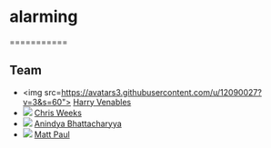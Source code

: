 # alarming

===========

## Team

- <img src=https://avatars3.githubusercontent.com/u/12090027?v=3&s=60">  [Harry Venables](https://github.com/hvenables)
- <img src="https://avatars2.githubusercontent.com/u/13521236?v=3&s=50">  [Chris Weeks](https://github.com/chweeks)
- <img src="https://avatars2.githubusercontent.com/u/9395666?v=3&s=50">  [Anindya Bhattacharyya](https://github.com/bat020)
- <img src="https://avatars3.githubusercontent.com/u/13286587?v=3&s=50">  [Matt Paul](https://github.com/matt-paul)

